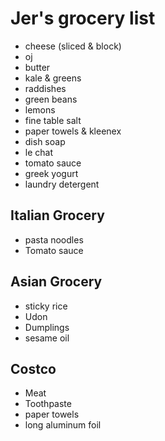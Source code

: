 # Jer's grocery list

- cheese (sliced & block)
- oj
- butter
- kale & greens
- raddishes
- green beans
- lemons
- fine table salt
- paper towels & kleenex
- dish soap
- le chat
- tomato sauce
- greek yogurt
- laundry detergent

## Italian Grocery

- pasta noodles
- Tomato sauce

## Asian Grocery

- sticky rice
- Udon
- Dumplings
- sesame oil

## Costco

- Meat
- Toothpaste
- paper towels
- long aluminum foil
